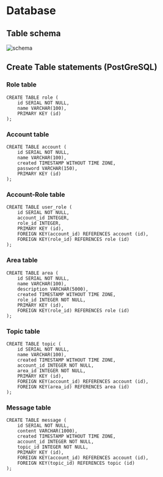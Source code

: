 # Database

## Table schema

![schema](https://github.com/Rsl1122/Forum-Aurum/blob/master/documentation/drawio/img/Schema-v3.1.png?raw=true)

## Create Table statements (PostGreSQL)

### Role table
```
CREATE TABLE role (
 	id SERIAL NOT NULL, 
 	name VARCHAR(100), 
 	PRIMARY KEY (id)
);
```
### Account table
```
CREATE TABLE account (
 	id SERIAL NOT NULL, 
 	name VARCHAR(100), 
 	created TIMESTAMP WITHOUT TIME ZONE, 
 	password VARCHAR(150), 
 	PRIMARY KEY (id)
);
```
### Account-Role table
```
CREATE TABLE user_role (
 	id SERIAL NOT NULL, 
 	account_id INTEGER, 
 	role_id INTEGER, 
 	PRIMARY KEY (id), 
 	FOREIGN KEY(account_id) REFERENCES account (id), 
 	FOREIGN KEY(role_id) REFERENCES role (id)
);
```
### Area table
```
CREATE TABLE area (
 	id SERIAL NOT NULL, 
 	name VARCHAR(100), 
 	description VARCHAR(5000), 
 	created TIMESTAMP WITHOUT TIME ZONE, 
 	role_id INTEGER NOT NULL, 
 	PRIMARY KEY (id), 
 	FOREIGN KEY(role_id) REFERENCES role (id)
);
```
### Topic table
```
CREATE TABLE topic (
 	id SERIAL NOT NULL, 
 	name VARCHAR(100), 
 	created TIMESTAMP WITHOUT TIME ZONE, 
 	account_id INTEGER NOT NULL, 
 	area_id INTEGER NOT NULL, 
 	PRIMARY KEY (id), 
 	FOREIGN KEY(account_id) REFERENCES account (id), 
 	FOREIGN KEY(area_id) REFERENCES area (id)
);
```
### Message table
```
CREATE TABLE message (
 	id SERIAL NOT NULL, 
 	content VARCHAR(1000), 
 	created TIMESTAMP WITHOUT TIME ZONE, 
 	account_id INTEGER NOT NULL, 
 	topic_id INTEGER NOT NULL, 
 	PRIMARY KEY (id), 
 	FOREIGN KEY(account_id) REFERENCES account (id), 
 	FOREIGN KEY(topic_id) REFERENCES topic (id)
);
```
